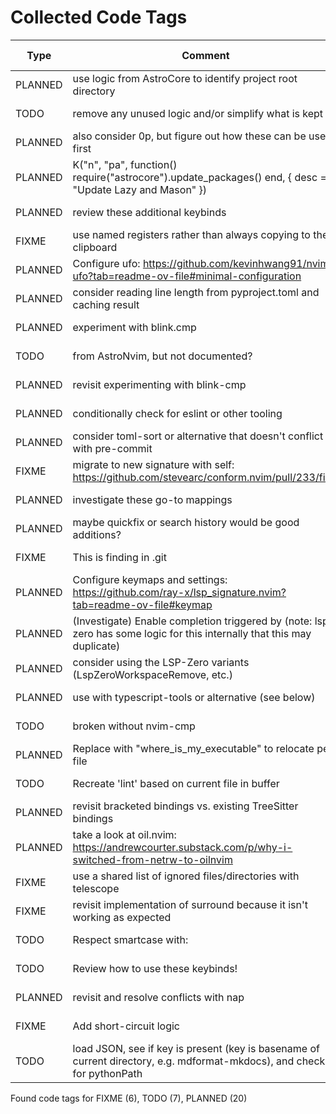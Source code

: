 # Collected Code Tags

| Type    | Comment                                                                                                                             | Last Edit  | Source File                                                                                                                                                                                       |
|---------|-------------------------------------------------------------------------------------------------------------------------------------|------------|---------------------------------------------------------------------------------------------------------------------------------------------------------------------------------------------------|
| PLANNED | use logic from AstroCore to identify project root directory                                                                         | 2024-02-02 | [lua/astro/rooter.lua:1](https://github.com/KyleKing/nvim/blame/2152dcee971ce67d6cab166f99cc094f8f1a74bc/lua/astro/rooter.lua#L1)                                                                 |
| TODO    | remove any unused logic and/or simplify what is kept                                                                                | 2024-01-28 | [lua/astro/utils.lua:11](https://github.com/KyleKing/nvim/blame/1b7ddd52a930cbe10e2e9a398817046b3ad05a09/lua/astro/utils.lua#L11)                                                                 |
| PLANNED | also consider 0p, but figure out how these can be useful first                                                                      | 2024-02-02 | [lua/kyleking/keymaps.lua:17](https://github.com/KyleKing/nvim/blame/8d001f9096ea0084121918861a97b859310cf59a/lua/kyleking/keybinds.lua#L14)                                                      |
| PLANNED | K("n", "<leader>pa", function() require("astrocore").update_packages() end, { desc = "Update Lazy and Mason" })                     | 2024-02-05 | [lua/kyleking/keymaps.lua:49](https://github.com/KyleKing/nvim/blame/3fd0d95ef92eff615863f857b0195fa26a1d66e9/lua/kyleking/keybinds.lua#L49)                                                      |
| PLANNED | review these additional keybinds                                                                                                    | 2024-02-01 | [lua/kyleking/keymaps.lua:59](https://github.com/KyleKing/nvim/blame/e25faf56d74fed989793595dded50559262bfbd6/lua/kyleking/keybinds.lua#L57)                                                      |
| FIXME   | use named registers rather than always copying to the clipboard                                                                     | 2024-03-01 | [lua/kyleking/options.lua:7](https://github.com/KyleKing/nvim/blame/c0f4e7e77b8b9fbe08a2cdb1eb68bad24255a9e5/lua/kyleking/options.lua#L7)                                                         |
| PLANNED | Configure ufo: https://github.com/kevinhwang91/nvim-ufo?tab=readme-ov-file#minimal-configuration                                    | 2024-10-22 | [lua/kyleking/options.lua:16](https://github.com/KyleKing/nvim/blame/3c7bd5d3e38287f2648b6df6c2808efa1e407e40/lua/kyleking/options.lua#L16)                                                       |
| PLANNED | consider reading line length from pyproject.toml and caching result                                                                 | 2024-09-27 | [lua/kyleking/plugins/bars-and-lines/multicolumn.lua:13](https://github.com/KyleKing/nvim/blame/697cf622110a7bc8e616379e7960450f66ece2e9/lua/kyleking/plugins/bars-and-lines/multicolumn.lua#L13) |
| PLANNED | experiment with blink.cmp                                                                                                           | 2024-10-27 | [lua/kyleking/plugins/completions/blink-cmp.lua:5](https://github.com/KyleKing/nvim/blame/ee3aa10869f7cb6050fef1bc5145b6cae6198ec2/lua/kyleking/plugins/completions/blink-cmp.lua#L5)             |
| TODO    | from AstroNvim, but not documented?                                                                                                 | 2024-10-22 | [lua/kyleking/plugins/completions/blink-cmp.lua:36](https://github.com/KyleKing/nvim/blame/57728067827af0eb4badacae2c90a96cdd02b425/lua/kyleking/plugins/completions/blink-cmp.lua#L35)           |
| PLANNED | revisit experimenting with blink-cmp                                                                                                | 2024-10-27 | [lua/kyleking/plugins/completions/nvim-cmp.lua:86](https://github.com/KyleKing/nvim/blame/ee3aa10869f7cb6050fef1bc5145b6cae6198ec2/lua/kyleking/plugins/completions/nvim-cmp.lua#L86)             |
| PLANNED | conditionally check for eslint or other tooling                                                                                     | 2024-10-05 | [lua/kyleking/plugins/formatting/conform.lua:8](https://github.com/KyleKing/nvim/blame/a6084780099e2a0626f7ef0947bde5e4bad2128f/lua/kyleking/plugins/formatting/conform.lua#L8)                   |
| PLANNED | consider toml-sort or alternative that doesn't conflict with pre-commit                                                             | 2024-05-24 | [lua/kyleking/plugins/formatting/conform.lua:29](https://github.com/KyleKing/nvim/blame/96f0b7d67f2314bc71f9282e3ea9fe588c76f43b/lua/kyleking/plugins/formatting/conform.lua#L30)                 |
| FIXME   | migrate to new signature with self: https://github.com/stevearc/conform.nvim/pull/233/files                                         | 2024-06-14 | [lua/kyleking/plugins/formatting/conform.lua:41](https://github.com/KyleKing/nvim/blame/f150b877fb6f0e8d09a5160c75c666223370402a/lua/kyleking/plugins/formatting/conform.lua#L43)                 |
| PLANNED | investigate these go-to mappings                                                                                                    | 2024-02-07 | [lua/kyleking/plugins/fuzzy-finder/telescope.lua:72](https://github.com/KyleKing/nvim/blame/5d8eb1c4cfde1b2d7937e2483b656c32fc2bfc37/lua/kyleking/plugins/fuzzy-finder/telescope.lua#L106)        |
| PLANNED | maybe quickfix or search history would be good additions?                                                                           | 2024-11-13 | [lua/kyleking/plugins/fuzzy-finder/telescope.lua:79](https://github.com/KyleKing/nvim/blame/735678aba66f615d24d49bdb7de0a7128abdc026/lua/kyleking/plugins/fuzzy-finder/telescope.lua#L79)         |
| FIXME   | This is finding in .git                                                                                                             | 2024-11-13 | [lua/kyleking/plugins/fuzzy-finder/telescope.lua:90](https://github.com/KyleKing/nvim/blame/735678aba66f615d24d49bdb7de0a7128abdc026/lua/kyleking/plugins/fuzzy-finder/telescope.lua#L90)         |
| PLANNED | Configure keymaps and settings: https://github.com/ray-x/lsp_signature.nvim?tab=readme-ov-file#keymap                               | 2024-02-12 | [lua/kyleking/plugins/lsp/lsp-signature.lua:1](https://github.com/KyleKing/nvim/blame/d92b423d145462b773a4987e2695418034af45eb/lua/kyleking/plugins/lsp/lsp-signature.lua#L1)                     |
| PLANNED | (Investigate) Enable completion triggered by <c-x><c-o> (note: lsp-zero has some logic for this internally that this may duplicate) | 2024-02-11 | [lua/kyleking/plugins/lsp/lsp-zero.lua:24](https://github.com/KyleKing/nvim/blame/27b19486b8cc6eb341ce43ee984128d3a9ab74d9/lua/kyleking/plugins/lsp/lsp-zero.lua#L93)                             |
| PLANNED | consider using the LSP-Zero variants (LspZeroWorkspaceRemove, etc.)                                                                 | 2024-02-12 | [lua/kyleking/plugins/lsp/lsp-zero.lua:56](https://github.com/KyleKing/nvim/blame/9b8a9e6c99f97695e01ac706be83fb5ff165c555/lua/kyleking/plugins/lsp/lsp-zero.lua#L68)                             |
| PLANNED | use with typescript-tools or alternative (see below)                                                                                | 2024-05-24 | [lua/kyleking/plugins/lsp/mason-lspconfig.lua:60](https://github.com/KyleKing/nvim/blame/96f0b7d67f2314bc71f9282e3ea9fe588c76f43b/lua/kyleking/plugins/lsp/mason-lspconfig.lua#L61)               |
| TODO    | broken without nvim-cmp                                                                                                             | 2024-10-27 | [lua/kyleking/plugins/lsp/mason-lspconfig.lua:183](https://github.com/KyleKing/nvim/blame/ee3aa10869f7cb6050fef1bc5145b6cae6198ec2/lua/kyleking/plugins/lsp/mason-lspconfig.lua#L182)             |
| PLANNED | Replace with "where_is_my_executable" to relocate per file                                                                          | 2024-02-29 | [lua/kyleking/plugins/lsp/nvim-lint.lua:14](https://github.com/KyleKing/nvim/blame/7ad07fd17ca7f592d198770385a0beb7c80cfa49/lua/kyleking/plugins/lsp/nvim-lint.lua#L13)                           |
| TODO    | Recreate 'lint' based on current file in buffer                                                                                     | 2024-02-29 | [lua/kyleking/plugins/lsp/nvim-lint.lua:44](https://github.com/KyleKing/nvim/blame/7ad07fd17ca7f592d198770385a0beb7c80cfa49/lua/kyleking/plugins/lsp/nvim-lint.lua#L48)                           |
| PLANNED | revisit bracketed bindings vs. existing TreeSitter bindings                                                                         | 2024-06-07 | [lua/kyleking/plugins/mini/bracketed.lua:7](https://github.com/KyleKing/nvim/blame/9625f87628cad1bae4a837d30369075cf8fef04d/lua/kyleking/plugins/mini/bracketed.lua#L7)                           |
| PLANNED | take a look at oil.nvim: https://andrewcourter.substack.com/p/why-i-switched-from-netrw-to-oilnvim                                  | 2024-06-07 | [lua/kyleking/plugins/mini/files.lua:1](https://github.com/KyleKing/nvim/blame/9625f87628cad1bae4a837d30369075cf8fef04d/lua/kyleking/plugins/mini/files.lua#L1)                                   |
| FIXME   | use a shared list of ignored files/directories with telescope                                                                       | 2024-06-07 | [lua/kyleking/plugins/mini/files.lua:9](https://github.com/KyleKing/nvim/blame/9625f87628cad1bae4a837d30369075cf8fef04d/lua/kyleking/plugins/mini/files.lua#L9)                                   |
| FIXME   | revisit implementation of surround because it isn't working as expected                                                             | 2024-03-01 | [lua/kyleking/plugins/mini/surround.lua:1](https://github.com/KyleKing/nvim/blame/0626e5b5514913b85ace16f026e70038f6a60cfb/lua/kyleking/plugins/mini/surround.lua#L1)                             |
| TODO    | Respect smartcase with:                                                                                                             | 2024-02-03 | [lua/kyleking/plugins/search/hlslens.lua:24](https://github.com/KyleKing/nvim/blame/0da87263333d688b777113b6b257425569356a09/lua/kyleking/plugins/search/hlslens.lua#L18)                         |
| TODO    | Review how to use these keybinds!                                                                                                   | 2024-02-03 | [lua/kyleking/plugins/syntax/treesitter.lua:104](https://github.com/KyleKing/nvim/blame/0da87263333d688b777113b6b257425569356a09/lua/kyleking/plugins/syntax/treesitter.lua#L94)                  |
| PLANNED | revisit and resolve conflicts with nap                                                                                              | 2024-05-21 | [lua/kyleking/plugins/syntax/treesitter.lua:116](https://github.com/KyleKing/nvim/blame/e4f580b1e444dc8856a986cf1647f23fcb808768/lua/kyleking/plugins/syntax/treesitter.lua#L115)                 |
| FIXME   | Add short-circuit logic                                                                                                             | 2024-02-29 | [lua/kyleking/utils/bin_discovery.lua:23](https://github.com/KyleKing/nvim/blame/7ad07fd17ca7f592d198770385a0beb7c80cfa49/lua/kyleking/utils/bin_discovery.lua#L23)                               |
| TODO    | load JSON, see if key is present (key is basename of current directory, e.g. mdformat-mkdocs), and check for pythonPath             | 2024-02-09 | [lua/kyleking/utils/fs_utils.lua:57](https://github.com/KyleKing/nvim/blame/167332a44724e01be0b03794eeee3a0cd470c7de/lua/kyleking/utils/system_utils.lua#L28)                                     |

Found code tags for FIXME (6), TODO (7), PLANNED (20)

<!-- calcipy_skip_tags -->
